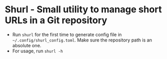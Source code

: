 # Shurl - Small utility to manage short URLs in a Git repository

- Run `shurl` for the first time to generate config file in `~/.config/shurl_config.toml`. Make sure the repository path is an absolute one.
- For usage, run `shurl -h`
